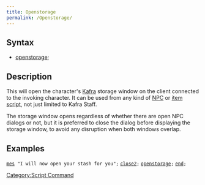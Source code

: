 ```yaml
---
title: Openstorage
permalink: /Openstorage/
---
```


Syntax
------

-   [openstorage](/openstorage "wikilink");

Description
-----------

This will open the character's [Kafra](/Kafra "wikilink") storage window on the client connected to the invoking character. It can be used from any kind of [NPC](/NPC "wikilink") or [item script](/item_script "wikilink"), not just limited to Kafra Staff.

The storage window opens regardless of whether there are open NPC dialogs or not, but it is preferred to close the dialog before displaying the storage window, to avoid any disruption when both windows overlap.

Examples
--------

[`mes`](/mes "wikilink")` "I will now open your stash for you";`
[`close2`](/close2 "wikilink")`;`
[`openstorage`](/openstorage "wikilink")`;`
[`end`](/end "wikilink")`;`

[Category:Script Command](/Category:Script_Command "wikilink")